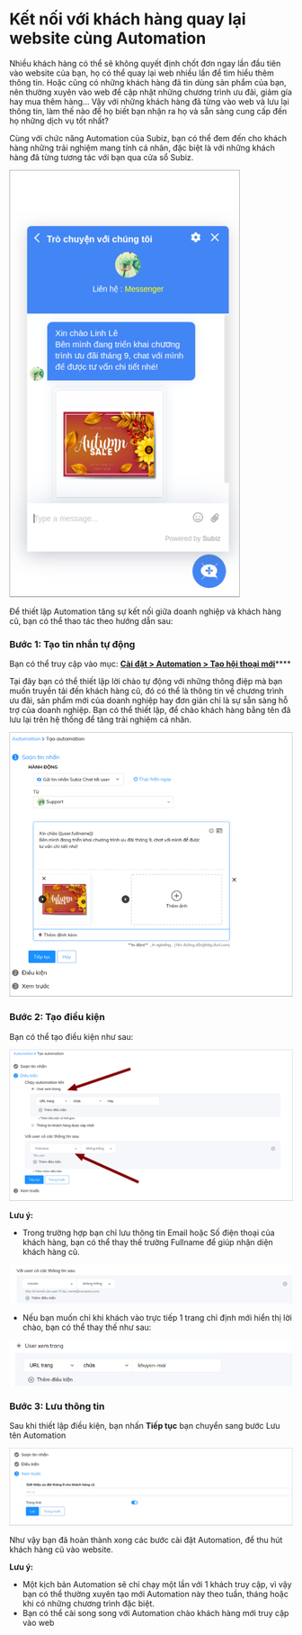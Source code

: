 # Kết nối với khách hàng quay lại website cùng Automation

Nhiều khách hàng có thể sẽ không quyết định chốt đơn ngay lần đầu tiên vào website của bạn, họ có thể quay lại web nhiều lần để tìm hiểu thêm thông tin. Hoặc cũng có những khách hàng đã tin dùng sản phẩm của bạn, nên thường xuyên vào web để cập nhật những chương trình ưu đãi, giảm gía hay mua thêm hàng... Vậy với những khách hàng đã từng vào web và lưu lại thông tin, làm thế nào để họ biết bạn nhận ra họ và sẵn sàng cung cấp đến họ những dịch vụ tốt nhất?

Cùng với chức năng Automation của Subiz, bạn có thể đem đến cho khách hàng những trải nghiệm mang tính cá nhân, đặc biệt là với những khách hàng đã từng tương tác với bạn qua cửa sổ Subiz.

![G&#x1EED;i th&#xF4;ng &#x111;i&#x1EC7;p m&#x1EDB;i t&#x1EDB;i kh&#xE1;ch h&#xE0;ng c&#x169; quay l&#x1EA1;i](../../../.gitbook/assets/tin-nhan-automation.png)

Để thiết lập Automation tăng sự kết nối giữa doanh nghiệp và khách hàng cũ, bạn có thể thao tác theo hướng dẫn sau:

### Bước 1: Tạo tin nhắn tự động

Bạn có thể truy cập vào mục: [**Cài đặt &gt; Automation &gt; Tạo hội thoại mới**](https://app.subiz.com/settings/automations/add-conversation)\*\*\*\*

Tại đây bạn có thể thiết lập lời chào tự động với những thông điệp mà bạn muốn truyền tải đến khách hàng cũ, đó có thể là thông tin về chương trình ưu đãi, sản phẩm mới của doanh nghiệp hay đơn giản chỉ là sự sẵn sàng hỗ trợ của doanh nghiệp. Bạn có thể thiết lập, để chào khách hàng bằng tên đã lưu lại trên hệ thống để tăng trải nghiệm cá nhân.

![T&#x1EA1;o tin nh&#x1EAF;n t&#x1EF1; &#x111;&#x1ED9;ng](../../../.gitbook/assets/tao-tin-nhan.png)

### Bước 2: Tạo điều kiện

Bạn có thể tạo điều kiện như sau:

![C&#xE0;i &#x111;&#x1EB7;t &#x111;i&#x1EC1;u ki&#x1EC7;n](../../../.gitbook/assets/dieu-kien.png)

**Lưu ý:** 

* Trong trường hợp bạn chỉ lưu thông tin Email hoặc Số điện thoại của khách hàng, bạn có thể thay thế trường Fullname để giúp nhận diện khách hàng cũ.

![Tr&#x1B0;&#x1EDD;ng email](../../../.gitbook/assets/email%20%281%29.png)

* Nếu bạn muốn chỉ khi khách vào trực tiếp 1 trang chỉ định mới hiển thị lời chào, bạn có thể thay thế như sau:

![Truy c&#x1EAD;p URL c&#x1EE5; th&#x1EC3;](../../../.gitbook/assets/url.png)

### Bước 3: Lưu thông tin

Sau khi thiết lập điều kiện, bạn nhấn **Tiếp tục** bạn chuyển sang bước Lưu tên Automation

![L&#x1B0;u Automation](../../../.gitbook/assets/luu-ten-3.png)

Như vậy bạn đã hoàn thành xong các bước cài đặt Automation, để thu hút khách hàng cũ vào website. 

**Lưu ý:**

* Một kịch bản Automation sẽ chỉ chạy một lần với 1 khách truy cập, vì vậy bạn có thể thường xuyên tạo mới Automation này theo tuần, tháng hoặc khi có những chương trình đặc biệt.
* Bạn có thể cài song song với Automation chào khách hàng mới truy cập vào web

